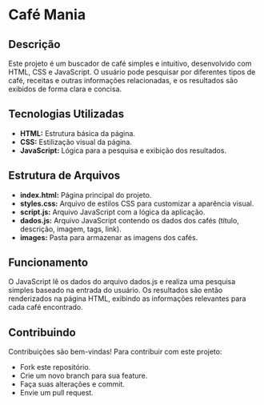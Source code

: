 # Café Mania

## Descrição
Este projeto é um buscador de café simples e intuitivo, desenvolvido com HTML, CSS e JavaScript. O usuário pode pesquisar por diferentes tipos de café, receitas e outras informações relacionadas, e os resultados são exibidos de forma clara e concisa.

## Tecnologias Utilizadas
* **HTML:** Estrutura básica da página.
* **CSS:** Estilização visual da página.
* **JavaScript:** Lógica para a pesquisa e exibição dos resultados.

## Estrutura de Arquivos
* **index.html:** Página principal do projeto.
* **styles.css:** Arquivo de estilos CSS para customizar a aparência visual.
* **script.js:** Arquivo JavaScript com a lógica da aplicação.
* **dados.js:** Arquivo JavaScript contendo os dados dos cafés (título, descrição, imagem, tags, link).
* **images:** Pasta para armazenar as imagens dos cafés.

## Funcionamento
O JavaScript lê os dados do arquivo dados.js e realiza uma pesquisa simples baseado na entrada do usuário. Os resultados são então renderizados na página HTML, exibindo as informações relevantes para cada café encontrado.

## Contribuindo
Contribuições são bem-vindas! Para contribuir com este projeto:

* Fork este repositório.
* Crie um novo branch para sua feature.
* Faça suas alterações e commit.
* Envie um pull request.
